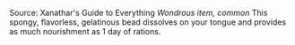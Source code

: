 Source: Xanathar's Guide to Everything
*Wondrous item, common*
This spongy, flavorless, gelatinous bead dissolves on your tongue and provides as much nourishment as 1 day of rations.